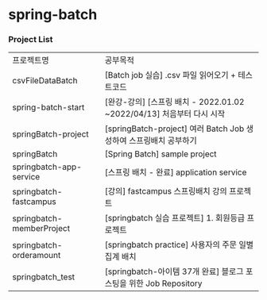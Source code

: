 # spring-batch

### Project List
| | |
|-|-|
|프로젝트명|공부목적|
|csvFileDataBatch|[Batch job 실습] .csv 파일 읽어오기 + 테스트코드|
|spring-batch-start|[완강-강의] [스프링 배치 - 2022.01.02 ~2022/04/13] 처음부터 다시 시작|
|springBatch-project|[springBatch-project] 여러 Batch Job 생성하여 스프링배치 공부하기|
|springBatch|[Spring Batch] sample project|
|springbatch-app-service|[스프링 배치 - 완료] application service|
|springbatch-fastcampus|[강의] fastcampus 스프링배치 강의 프로젝트|
|springbatch-memberProject|[springbatch 실습 프로젝트] 1. 회원등급 프로젝트|
|springbatch-orderamount|[springbatch practice] 사용자의 주문 일별 집계 배치|
|springbatch_test|[springbatch-아이템 37개 완료] 블로그 포스팅을 위한 Job Repository|
